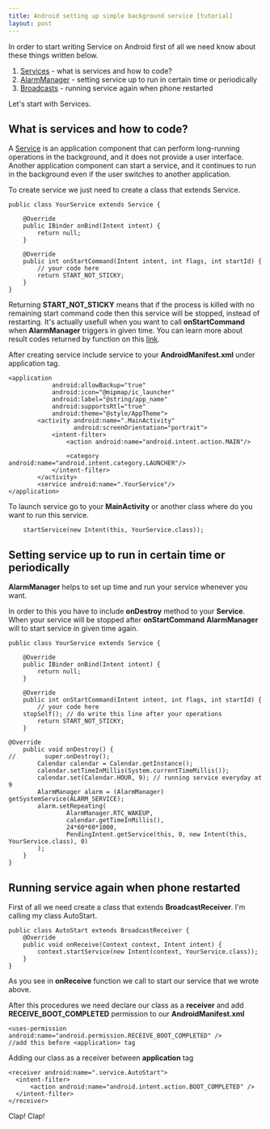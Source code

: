 ```yaml
---
title: Android setting up simple background service [tutorial]
layout: post
---
```


In order to start writing Service on Android first of all we need know about these things written below.

1. [Services](https://developer.android.com/guide/components/services.html) - what is services and how to code?
2. [AlarmManager](https://developer.android.com/reference/android/app/AlarmManager.html) - setting service up to run in certain time or periodically
3. [Broadcasts](https://developer.android.com/guide/components/broadcasts.html) - running service again when phone restarted

Let's start with Services.

## What is services and how to code?
A [Service](https://developer.android.com/reference/android/app/Service.html) is an application component that can perform long-running operations in the background, and it does not provide a user interface. Another application component can start a service, and it continues to run in the background even if the user switches to another application.

To create service we just need to create a class that extends Service.

```
public class YourService extends Service {

    @Override
    public IBinder onBind(Intent intent) {
        return null;
    }
		
    @Override
    public int onStartCommand(Intent intent, int flags, int startId) {
        // your code here
        return START_NOT_STICKY;
    }
}
```

Returning **START_NOT_STICKY** means that if the process is killed with no remaining start command code then this service will be stopped, instead of restarting. It's actually usefull when you want to call **onStartCommand** when **AlarmManager** triggers in given time. You can learn more about result codes returned by function on this [link](https://android-developers.googleblog.com/2010/02/service-api-changes-starting-with.html).

After creating service include service to your **AndroidManifest.xml** under application tag.

```
<application
            android:allowBackup="true"
            android:icon="@mipmap/ic_launcher"
            android:label="@string/app_name"
            android:supportsRtl="true"
            android:theme="@style/AppTheme">
        <activity android:name=".MainActivity"
                  android:screenOrientation="portrait">
            <intent-filter>
                <action android:name="android.intent.action.MAIN"/>

                <category android:name="android.intent.category.LAUNCHER"/>
            </intent-filter>
        </activity>
        <service android:name=".YourService"/>
</application>
```

To launch service go to your **MainActivity** or another class where do you want to run this service.

```
	startService(new Intent(this, YourService.class));
```

## Setting service up to run in certain time or periodically

**AlarmManager** helps to set up time and run your service whenever you want.

In order to this you have to include **onDestroy** method to your **Service**. When your service will be stopped after **onStartCommand** **AlarmManager** will to start service in given time again.

```
public class YourService extends Service {

    @Override
    public IBinder onBind(Intent intent) {
        return null;
    }
		
    @Override
    public int onStartCommand(Intent intent, int flags, int startId) {
        // your code here
	stopSelf(); // do write this line after your operations
        return START_NOT_STICKY;
    }
		
@Override
    public void onDestroy() {
//        super.onDestroy();
        Calendar calendar = Calendar.getInstance();
        calendar.setTimeInMillis(System.currentTimeMillis());
        calendar.set(Calendar.HOUR, 9); // running service everyday at 9
        AlarmManager alarm = (AlarmManager) getSystemService(ALARM_SERVICE);
        alarm.setRepeating(
                AlarmManager.RTC_WAKEUP,
                calendar.getTimeInMillis(),
                24*60*60*1000,
                PendingIntent.getService(this, 0, new Intent(this, YourService.class), 0)
        );
    }
}
```

## Running service again when phone restarted
First of all we need create a class that extends **BroadcastReceiver**. I'm calling my class AutoStart.

```
public class AutoStart extends BroadcastReceiver {
    @Override
    public void onReceive(Context context, Intent intent) {
        context.startService(new Intent(context, YourService.class));
    }
}
```

As you see in **onReceive** function we call to start our service that we wrote above.

After this procedures we need declare our class as a **receiver** and add **RECEIVE_BOOT_COMPLETED** permission to our **AndroidManifest.xml**

```
<uses-permission android:name="android.permission.RECEIVE_BOOT_COMPLETED" />
//add this before <application> tag
```

Adding our class as a receiver between **application** tag

```
<receiver android:name=".service.AutoStart">
  <intent-filter>
	  <action android:name="android.intent.action.BOOT_COMPLETED" />
  </intent-filter>
</receiver>
```

Clap! Clap!